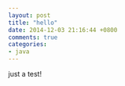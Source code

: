 ```yaml
---
layout: post
title: "hello"
date: 2014-12-03 21:16:44 +0800
comments: true
categories: 
- java
---
```


just a test!


